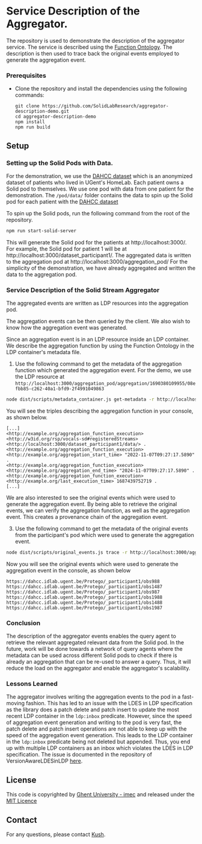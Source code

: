 # Service Description of the Aggregator.

The repository is used to demonstrate the description of the aggregator service. The service is described using the [Function Ontology](https://fno.io/spec/). The description is then used to trace back the original events employed to generate the aggregation event.

### Prerequisites

-  Clone the repository and install the dependencies using the following commands:

    ```
    git clone https://github.com/SolidLabResearch/aggregator-description-demo.git
    cd aggregator-description-demo
    npm install
    npm run build
    ```

## Setup

### Setting up the Solid Pods with Data.

For the demonstration, we use the [DAHCC dataset](https://dahcc.idlab.ugent.be/dataset.html)
which is an anonymized dataset of patients who lived in UGent's HomeLab.
Each patient owns a Solid pod to themselves.
We use one pod with data from one patient for the demonstration.
The `/pod/data/` folder contains the data to spin up the Solid pod for each patient with
the [DAHCC dataset](https://dahcc.idlab.ugent.be/dataset.html)

To spin up the Solid pods, run the following command from the root of the repository.

```bash
npm run start-solid-server
```

This will generate the Solid pod for the patients at http://localhost:3000/.
For example, the Solid pod for patient 1 will be at http://localhost:3000/dataset_participant1/.
The aggregated data is written to the aggregation pod at http://localhost:3000/aggregation_pod/
For the simplicity of the demonstration, we have already aggregated and written the data to the aggregation pod.

### Service Description of the Solid Stream Aggregator

The aggregated events are written as LDP resources into the aggregation pod.

The aggregation events can be then queried by the client. We also wish to know how the aggregation event was generated.

Since an aggregation event is in an LDP resource inside an LDP container. We describe the aggregation function by using the Function Ontology in the LDP container's metadata file.

1. Use the following command to get the metadata of the aggregation function which generated the aggregation event. For the demo, we use the LDP resource at `http://localhost:3000/aggregation_pod/aggregation/1690380109955/08efbb85-c262-40a1-bfd9-2f4991049863`

```bash
node dist/scripts/metadata_container.js get-metadata -r http://localhost:3000/aggregation_pod/aggregation/1690380109955/08efbb85-c262-40a1-bfd9-2f4991049863
```

You will see the triples describing the aggregation function in your console, as shown below.

```
[...]
<http://example.org/aggregation_function_execution> <http://w3id.org/rsp/vocals-sd#registeredStreams> <http://localhost:3000/dataset_participant1/data/> .
<http://example.org/aggregation_function_execution> <http://example.org/aggregation_start_time> "2022-11-07T09:27:17.5890" .
<http://example.org/aggregation_function_execution> <http://example.org/aggregation_end_time> "2024-11-07T09:27:17.5890" .
<http://example.org/aggregation_function_execution> <http://example.org/last_execution_time> 1687439752719 .
[...]
```

We are also interested to see the original events which were used to generate the aggregation event. By being able to retrieve the original events, we can verify the aggregation function, as well as the aggregation event. This creates a provenance chain of the aggregation event.

3. Use the following command to get the metadata of the original events from the participant's pod which were used to generate the aggregation event.

```bash
node dist/scripts/original_events.js trace -r http://localhost:3000/aggregation_pod/aggregation/1690380109955/08efbb85-c262-40a1-bfd9-2f4991049863
```

Now you will see the original events which were used to generate the aggregation event in the console, as shown below

```
https://dahcc.idlab.ugent.be/Protego/_participant1/obs988
https://dahcc.idlab.ugent.be/Protego/_participant1/obs1487
https://dahcc.idlab.ugent.be/Protego/_participant1/obs987
https://dahcc.idlab.ugent.be/Protego/_participant1/obs1988
https://dahcc.idlab.ugent.be/Protego/_participant1/obs1488
https://dahcc.idlab.ugent.be/Protego/_participant1/obs1987
```

### Conclusion

The description of the aggregator events enables the query agent to retrieve the relevant aggregated relevant data from the Solid pod. In the future, work will be done towards a network of query agents where the metadata can be used across different Solid pods to check if there is already an aggregation that can be re-used to answer a query. Thus, it will reduce the load on the aggregator and enable the aggregator's scalability.

### Lessons Learned

The aggregator involves writing the aggregation events to the pod in a fast-moving fashion. This has led to an issue with the LDES in LDP specification as the library does a patch delete and patch insert to update the most recent LDP container in the `ldp:inbox` predicate.
However, since the speed of aggregation event generation and writing to the pod is very fast, the patch delete and patch insert operations are not able to keep up with the speed of the aggregation event generation. This leads to the LDP container in the `ldp:inbox` predicate being not deleted but appended. Thus, you end up with multiple LDP containers as an inbox which violates the LDES in LDP specification. The issue is documented in the repository of VersionAwareLDESinLDP [here](https://github.com/woutslabbinck/VersionAwareLDESinLDP/issues/31).

## License

This code is copyrighted by [Ghent University - imec](https://www.ugent.be/ea/idlab/en) and released under the [MIT Licence](./LICENCE)

## Contact

For any questions, please contact [Kush](mailto:kushagrasingh.bisen@ugent.be).
